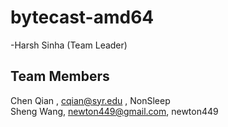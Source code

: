 bytecast-amd64
==============

-Harsh Sinha (Team Leader)

## Team Members ##

Chen Qian	, cqian@syr.edu	, NonSleep  
Sheng Wang, newton449@gmail.com, newton449
